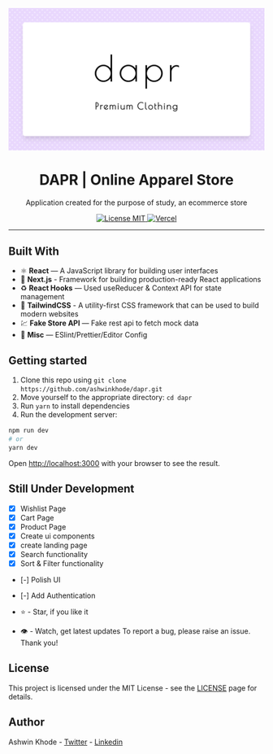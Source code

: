 <h1 align="center">
<br>
  <img src=".github/banner.png" alt="dapr" width="640">
<br>
<br>
DAPR | Online Apparel Store
</h1>

<p align="center">
Application created for the purpose of study, an ecommerce store
</p>

<p align="center">
  <a href="https://opensource.org/licenses/MIT">
    <img src="https://img.shields.io/badge/License-MIT-blue.svg" alt="License MIT">
  </a>
  
  <a href='https://dapr.vercel.app'>
    <img src="https://vercelbadge.vercel.app/api/ashwinkhode/dapr" alt="Vercel">
  </a>

</p>

<!-- <div align="center">
<img src=".github/preview8.gif" width="150" />
<img src=".github/preview1.png" width="150" />
<img src=".github/preview2.png" width="150" />
<img src=".github/preview3.png" width="150" />
<img src=".github/preview7.png" width="150" />
<img src=".github/preview4.png" width="150" />
<img src=".github/preview5.png" width="150" />
<img src=".github/preview6.png" width="150" />
</div> -->

<hr />

## Built With

-   ⚛️ **React** — A JavaScript library for building user interfaces
-   🔼 **Next.js** - Framework for building production-ready React applications
-   ♻ **React Hooks** — Used useReducer & Context API for state management
-   🌸 **TailwindCSS** - A utility-first CSS framework that can be used to build modern websites
-   💹 **Fake Store API** — Fake rest api to fetch mock data
-   💖 **Misc** — ESlint/Prettier/Editor Config

## Getting started

1. Clone this repo using `git clone https://github.com/ashwinkhode/dapr.git`
2. Move yourself to the appropriate directory: `cd dapr`<br />
3. Run `yarn` to install dependencies<br />
4. Run the development server:

```bash
npm run dev
# or
yarn dev
```

Open [http://localhost:3000](http://localhost:3000) with your browser to see the result.

## Still Under Development

-   [x] Wishlist Page
-   [x] Cart Page
-   [x] Product Page
-   [x] Create ui components
-   [x] create landing page
-   [x] Search functionality
-   [x] Sort & Filter functionality
-   [-] Polish UI
-   [-] Add Authentication


- ⭐ - Star, if you like it
- 👁 - Watch, get latest updates
To report a bug, please raise an issue. Thank you!

## License

This project is licensed under the MIT License - see the [LICENSE](https://opensource.org/licenses/MIT) page for details.

## Author

Ashwin Khode - [Twitter](https://www.twitter.com/ashwin4real) - [Linkedin](https://www.linkedin.com/in/ashwin-khode/)


